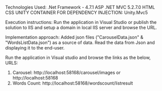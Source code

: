 Technologies Used:
.Net Framework - 4.7.1
ASP .NET MVC 5.2.7.0
HTML
CSS
UNITY CONTAINER FOR DEPENDENCY INJECTION: Unity.Mvc5

Execution instructions:
Run the application in Visual Studio or publish the solution to IIS and setup a domain in local IIS server and browse the URL.

Implementation approach:
Added json files ("CarouselData.json" & "WordsListData.json") as a source of data. Read the data from Json and displaying it to the end-user.

Run the application in Visual studio and browse the links as the below,
URLS:
1. Carousel: http://localhost:58168/carousel/images or http://localhost:58168
2. Words Count: http://localhost:58168/wordscount/listresult